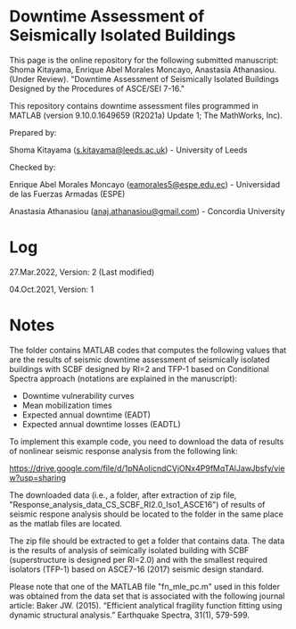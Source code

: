 # Downtime Assessment of Seismically Isolated Buildings

This page is the online repository for the following submitted manuscript: Shoma Kitayama, Enrique Abel Morales Moncayo, Anastasia Athanasiou. (Under Review). "Downtime Assessment of Seismically Isolated Buildings Designed by the Procedures of ASCE/SEI 7-16."
 
This repository contains downtime assessment files programmed in MATLAB (version 9.10.0.1649659 (R2021a) Update 1; The MathWorks, Inc).

Prepared by:

Shoma Kitayama (s.kitayama@leeds.ac.uk) - University of Leeds

Checked by:

Enrique Abel Morales Moncayo (eamorales5@espe.edu.ec) - Universidad de las Fuerzas Armadas (ESPE)

Anastasia Athanasiou (anaj.athanasiou@gmail.com) - Concordia University

# Log

27.Mar.2022, Version: 2 (Last modified)

04.Oct.2021, Version: 1

# Notes

The folder contains MATLAB codes that computes the following values that are the results of seismic downtime assessment of seismically isolated buildings with SCBF designed by RI=2 and TFP-1 based on Conditional Spectra approach (notations are explained in the manuscript):

- Downtime vulnerability curves
- Mean mobilization times
- Expected annual downtime (EADT)
- Expected annual downtime losses (EADTL)
 
To implement this example code, you need to download the data of results of nonlinear seismic response analysis from the following link:

https://drive.google.com/file/d/1pNAoIicndCVjONx4P9fMqTAlJawJbsfy/view?usp=sharing

The downloaded data (i.e., a folder, after extraction of zip file, "Response_analysis_data_CS_SCBF_RI2.0_Iso1_ASCE16") of results of seismic respone analysis should be located to the folder in the same place as the matlab files are located.

The zip file should be extracted to get a folder that contains data. The data is the results of analysis of seimically isolated building with SCBF (superstructure is designed per RI=2.0) and with the smallest required isolators (TFP-1) based on ASCE7-16 (2017) seismic design standard.

Please note that one of the MATLAB file "fn_mle_pc.m" used in this folder was obtained from the data set that is associated with the following journal article: Baker JW. (2015). “Efficient analytical fragility function fitting using dynamic structural analysis.” Earthquake Spectra, 31(1), 579-599.
